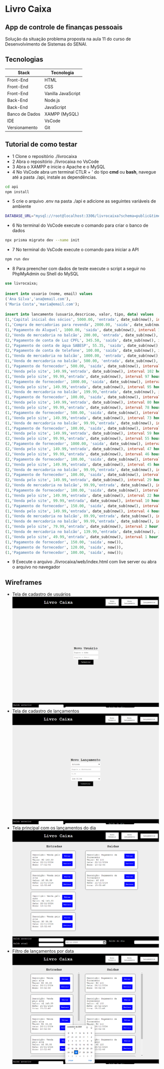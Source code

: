 # Livro Caixa
## App de controle de finanças pessoais
Solução da situação problema proposta na aula 11 do curso de Desenvolvimento de Sistemas do SENAI.
## Tecnologias
|Stack|Tecnologia|
|-|-|
|Front-End|HTML|
|Front-End|CSS|
|Front-End|Vanilla JavaScript|
|Back-End|Node.js|
|Back-End|JavaScript|
|Banco de Dados|XAMPP (MySQL)|
|IDE|VsCode|
|Versionamento|Git|
## Tutorial de como testar
- 1 Clone o repositório ./livrocaixa
- 2 Abra o repositório ./livrocaixa no VsCode
- 3 Abra o XAMPP e inicie o Apache e o MySQL
- 4 No VsCode abra um terminal CTLR + ' do tipo **cmd** ou **bash**, navegue até a pasta ./api, instale as dependências.
```bash
cd api
npm install
```
- 5 crie o arquivo .env na pasta ./api e adicione as seguintes variáveis de ambiente
```bash
DATABASE_URL="mysql://root@localhost:3306/livrocaixa?schema=public&timezone=utc"
```
- 6 No terminal do VsCode execute o comando para criar o banco de dados
```bash
npx prisma migrate dev --name init
```
- 7 No terminal do VsCode execute o comando para iniciar a API
```bash
npm run dev
```
- 8 Para preencher com dados de teste execute o script a seguir no PhpMyAdmin ou Shell do MySQL
```sql
use livrocaixa;

insert into usuario (nome, email) values
('Ana Silva','ana@email.com'),
('Maria Costa','maria@email.com');

insert into lancamento (usuario,descricao, valor, tipo, data) values
(1,'Capital inicial dos sócios', 5000.00, 'entrada', date_sub(now(), interval 200 hour)),
(1,'Compra de mercadorias para revenda', 2000.00, 'saida', date_sub(now(), interval 199 hour)),
(1,'Pagamento do Aluguel', 1000.00, 'saida', date_sub(now(), interval 198 hour)),
(2,'Venda de mercadoria no balcão', 200.00, 'entrada', date_sub(now(), interval 186 hour)),
(2,'Pagamento de conta de Luz CPFL', 345.50, 'saida', date_sub(now(), interval 180 hour)),
(2,'Pagamento de conta de água SABESP', 55.35, 'saida', date_sub(now(), interval 170 hour)),
(2,'Pagamento de conta de telefone', 100.00, 'saida', date_sub(now(), interval 168 hour)),
(1,'Venda de mercadoria no balcão', 1000.00, 'entrada', date_sub(now(), interval 165 hour)),
(1,'Venda de mercadoria no balcão', 500.00, 'entrada', date_sub(now(), interval 159 hour)),
(1,'Pagamento de fornecedor', 500.00, 'saida', date_sub(now(), interval 148 hour)),
(1,'Venda pelo site', 149.99,'entrada', date_sub(now(), interval 102 hour)),
(1,'Venda pelo site', 99.99,'entrada', date_sub(now(), interval 97 hour)),
(1,'Pagamento de fornecedor', 1000.00, 'saida', date_sub(now(), interval 96 hour)),
(1,'Venda pelo site', 149.99,'entrada', date_sub(now(), interval 95 hour)),
(1,'Venda de mercadoria no balcão', 199.99,'entrada', date_sub(now(), interval 94 hour)),
(1,'Pagamento de fornecedor', 100.00, 'saida', date_sub(now(), interval 90 hour)),
(1,'Venda pelo site', 149.99,'entrada', date_sub(now(), interval 80 hour)),
(1,'Venda pelo site', 99.99,'entrada', date_sub(now(), interval 78 hour)),
(1,'Pagamento de fornecedor', 500.00, 'saida', date_sub(now(), interval 75 hour)),
(1,'Venda pelo site', 149.99,'entrada', date_sub(now(), interval 73 hour)),
(1,'Venda de mercadoria no balcão', 99.99,'entrada', date_sub(now(), interval 70 hour)),
(1,'Pagamento de fornecedor', 100.00, 'saida', date_sub(now(), interval 65 hour)),
(1,'Venda pelo site', 149.99,'entrada', date_sub(now(), interval 59 hour)),
(2,'Venda pelo site', 99.99,'entrada', date_sub(now(), interval 55 hour)),
(2,'Pagamento de fornecedor', 1000.00, 'saida', date_sub(now(), interval 48 hour)),
(2,'Venda pelo site', 149.99,'entrada', date_sub(now(), interval 47 hour)),
(2,'Venda pelo site', 99.99,'entrada', date_sub(now(), interval 46 hour)),
(2,'Pagamento de fornecedor', 100.00, 'saida', date_sub(now(), interval 7 hour)),
(2,'Venda pelo site', 149.99,'entrada', date_sub(now(), interval 45 hour)),
(2,'Venda de mercadoria no balcão', 99.99,'entrada', date_sub(now(), interval 44 hour)),
(2,'Pagamento de fornecedor', 100.00, 'saida', date_sub(now(), interval 30 hour)),
(2,'Venda pelo site', 149.99,'entrada', date_sub(now(), interval 29 hour)),
(2,'Venda de mercadoria no balcão', 99.99,'entrada', date_sub(now(), interval 28 hour)),
(1,'Pagamento de fornecedor', 100.00, 'saida', date_sub(now(), interval 27 hour)),
(1,'Venda pelo site', 149.99,'entrada', date_sub(now(), interval 22 hour)),
(1,'Venda pelo site', 99.99,'entrada', date_sub(now(), interval 10 hour)),
(1,'Pagamento de fornecedor', 150.00, 'saida', date_sub(now(), interval 5 hour)),
(1,'Venda pelo site', 149.99,'entrada', date_sub(now(), interval 4 hour)),
(1,'Venda de mercadoria no balcão', 89.99,'entrada', date_sub(now(), interval 3 hour)),
(1,'Venda de mercadoria no balcão', 99.99,'entrada', date_sub(now(), interval 3 hour)),
(1,'Venda pelo site', 79.99,'entrada', date_sub(now(), interval 2 hour)),
(1,'Venda de mercadoria no balcão', 139.99,'entrada', date_sub(now(), interval 2 hour)),
(1,'Venda pelo site', 49.99,'entrada', date_sub(now(), interval 1 hour)),
(1,'Pagamento de fornecedor', 150.00, 'saida', now()),
(1,'Pagamento de fornecedor', 120.00, 'saida', now()),
(1,'Pagamento de fornecedor', 100.00, 'saida', now());
```
- 9 Execute o arquivo ./livrocaixa/web/index.html com live server ou abra o arquivo no navegador

## Wireframes
- Tela de cadastro de usuários
![Tela de cadastro de usuários](../wireframe1.png)
- Tela de cadastro de lançamentos
![Tela de cadastro de lançamentos](../wireframe2.png)
- Tela principal com os lançamentos do dia
![Tela principal com os lançamentos do dia](../wireframe3.png)
- Filtro de lançamentos por data
![Filtro de lançamentos por data](../wireframe4.png)


